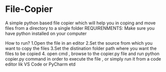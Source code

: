 # File-Copier
A simple python based file copier which will help you in coping and move files from a directory to a single folder
REQUIRENMENTS: Make sure you have python installed on your computer

How to run?
1.Open the file in an editor 
2.Set the source from which you want to copy the files
3.Set the distination folder path where you want the files to be copied 
4. open cmd , browse to the copier.py file and run python copier.py command in order to execute the file ,
or simply run it from a code editor lik VS Code or PyCharm etd

